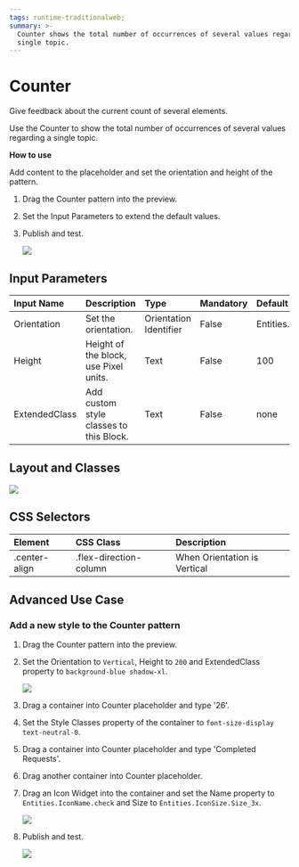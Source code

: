 ```yaml
---
tags: runtime-traditionalweb;
summary: >-
  Counter shows the total number of occurrences of several values regarding a
  single topic.
---
```


# Counter

Give feedback about the current count of several elements.

Use the Counter to show the total number of occurrences of several values regarding a single topic.

**How to use**

Add content to the placeholder and set the orientation and height of the pattern.

1. Drag the Counter pattern into the preview.
2. Set the Input Parameters to extend the default values.
3. Publish and test.

   ![](https://github.com/danielmarquespt/docs-product/tree/e7ea3f444d5129dab245c69ab72ae091554bc4fb/src/develop/ui/patterns/web/numbers/images/counter-image-1.png%3E)

## Input Parameters

| **Input Name** | **Description** | **Type** | **Mandatory** | **Default Value** |
| :--- | :--- | :--- | :--- | :--- |
| Orientation | Set the orientation. | Orientation Identifier | False | Entities.Orientation.Horizontal |
| Height | Height of the block, use Pixel units. | Text | False | 100 |
| ExtendedClass | Add custom style classes to this Block. | Text | False | none |

## Layout and Classes

![](https://github.com/danielmarquespt/docs-product/tree/e7ea3f444d5129dab245c69ab72ae091554bc4fb/src/develop/ui/patterns/web/numbers/images/counter-image-2.png%3E)

## CSS Selectors

| **Element** | **CSS Class** | **Description** |
| :--- | :--- | :--- |
| .center-align | .flex-direction-column | When Orientation is Vertical |

## Advanced Use Case

### Add a new style to the Counter pattern

1. Drag the Counter pattern into the preview.
2. Set the Orientation to `Vertical`, Height to `200` and ExtendedClass property to `background-blue shadow-xl`.

   ![](https://github.com/danielmarquespt/docs-product/tree/e7ea3f444d5129dab245c69ab72ae091554bc4fb/src/develop/ui/patterns/web/numbers/images/counter-image-3.png%3E)

3. Drag a container into Counter placeholder and type '26'.
4. Set the Style Classes property of the container to `font-size-display text-neutral-0`.
5. Drag a container into Counter placeholder and type 'Completed Requests'.
6. Drag another container into Counter placeholder.
7. Drag an Icon Widget into the container and set the Name property to `Entities.IconName.check` and Size to `Entities.IconSize.Size_3x`.

   ![](https://github.com/danielmarquespt/docs-product/tree/e7ea3f444d5129dab245c69ab72ae091554bc4fb/src/develop/ui/patterns/web/numbers/images/counter-image-4.png%3E)

8. Publish and test.

   ![](https://github.com/danielmarquespt/docs-product/tree/e7ea3f444d5129dab245c69ab72ae091554bc4fb/src/develop/ui/patterns/web/numbers/images/counter-image-5.png%3E)

